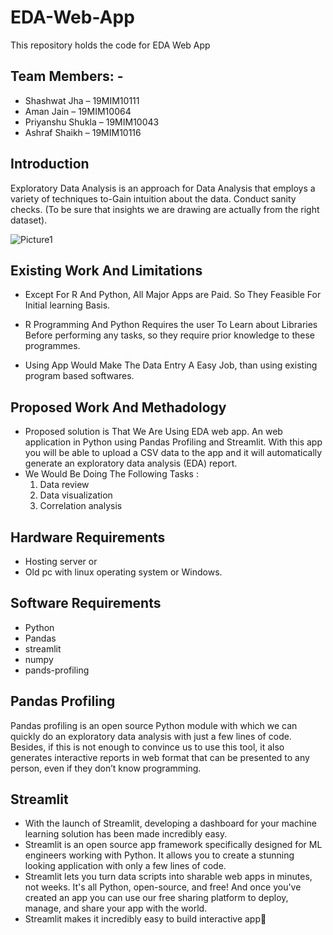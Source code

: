# EDA-Web-App
This repository holds the code for EDA Web App

## Team Members: - 
  - Shashwat Jha – 19MIM10111
  - Aman Jain – 19MIM10064
  - Priyanshu Shukla – 19MIM10043
  - Ashraf Shaikh – 19MIM10116

## Introduction

Exploratory Data Analysis is an approach for Data Analysis that employs a variety of techniques to-Gain intuition about the data. Conduct sanity checks. (To be sure that insights we are drawing are actually from the right dataset).

![Picture1](https://user-images.githubusercontent.com/41456447/189622821-4583f537-b35a-45ad-99fe-d994d0099009.png)

## Existing Work And Limitations

  - Except For R And Python, All Major Apps are Paid. So They Feasible For Initial learning Basis.

  - R Programming And Python Requires the user To Learn about Libraries Before performing any tasks, so they require prior knowledge to these programmes.

  - Using App Would Make The Data Entry A Easy Job, than using existing program based softwares.
  
## Proposed Work And Methadology

  - Proposed solution is That We Are Using EDA web app. An web application  in Python using Pandas Profiling and Streamlit. With this app you will be able to upload a    CSV data to the app and it will automatically generate an exploratory data analysis (EDA) report.
  - We Would Be Doing The Following Tasks :
    1. Data review
    2. Data visualization
    3. Correlation analysis
    
## Hardware Requirements

  - Hosting server or 
  - Old pc with linux operating system or Windows.
  
## Software Requirements

  - Python
  - Pandas
  - streamlit
  - numpy
  - pands-profiling

## Pandas Profiling

Pandas profiling is an open source Python module with which we can quickly do an exploratory data analysis with just a few lines of code. Besides, if this is not enough to convince us to use this tool, it also generates interactive reports in web format that can be presented to any person, even if they don’t know programming.

## Streamlit
  - With the launch of Streamlit, developing a dashboard for your machine learning solution has been made incredibly easy.
  - Streamlit is an open source app framework specifically designed for ML engineers working with Python. It allows you to create a stunning looking application with only a few lines of code.
  - Streamlit lets you turn data scripts into sharable web apps in minutes, not weeks. It's all Python, open-source, and free! And once you've created an app you can use our free sharing platform to deploy, manage, and share your app with the world.
  - Streamlit makes it incredibly easy to build interactive app


    



